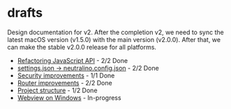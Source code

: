 # drafts
Design documentation for v2. After the completion v2, we need to sync the latest macOS version (v1.5.0) with the main version (v2.0.0). After that, we can make the stable v2.0.0 release for all platforms. 

- [Refactoring JavaScript API](js-api-refactoring.md) - 2/2 Done
- [settings.json -> neutralino.config.json](neutralino.config.json.md) - 2/2 Done
- [Security improvements](security.md) - 1/1 Done
- [Router improvements](router.md) - 2/2 Done
- [Project structure](project-structure.md) - 1/2 Done
- [Webview on Windows](webview.md) - In-progress
